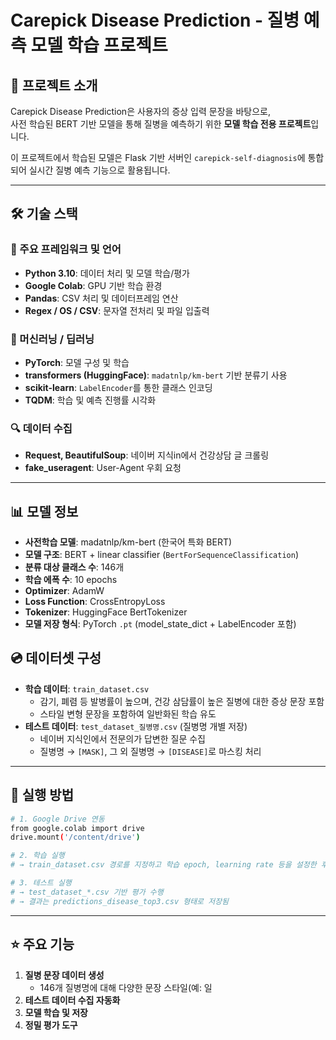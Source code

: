 # Carepick Disease Prediction - 질병 예측 모델 학습 프로젝트

## 📄 프로젝트 소개
Carepick Disease Prediction은 사용자의 증상 입력 문장을 바탕으로, <br>
사전 학습된 BERT 기반 모델을 통해 질병을 예측하기 위한 **모델 학습 전용 프로젝트**입니다. <br>

이 프로젝트에서 학습된 모델은 Flask 기반 서버인 `carepick-self-diagnosis`에 통합되어
실시간 질병 예측 기능으로 활용됩니다.

---

## 🛠️ 기술 스택

### 📌 주요 프레임워크 및 언어
- **Python 3.10**: 데이터 처리 및 모델 학습/평가
- **Google Colab**: GPU 기반 학습 환경
- **Pandas**: CSV 처리 및 데이터프레임 연산
- **Regex / OS / CSV**: 문자열 전처리 및 파일 입출력

### 🤖 머신러닝 / 딥러닝
- **PyTorch**: 모델 구성 및 학습
- **transformers (HuggingFace)**: `madatnlp/km-bert` 기반 분류기 사용
- **scikit-learn**: `LabelEncoder`를 통한 클래스 인코딩
- **TQDM**: 학습 및 예측 진행률 시각화

### 🔍 데이터 수집
- **Request, BeautifulSoup**: 네이버 지식in에서 건강상담 글 크롤링
- **fake_useragent**: User-Agent 우회 요청

---

## 📊 모델 정보
- **사전학습 모델**: madatnlp/km-bert (한국어 특화 BERT)
- **모델 구조**: BERT + linear classifier (`BertForSequenceClassification`)
- **분류 대상 클래스 수**: 146개
- **학습 에폭 수**: 10 epochs
- **Optimizer**: AdamW
- **Loss Function**: CrossEntropyLoss
- **Tokenizer**: HuggingFace BertTokenizer
- **모델 저장 형식**: PyTorch `.pt` (model_state_dict + LabelEncoder 포함)

## 💿 데이터셋 구성
- **학습 데이터**: `train_dataset.csv`
  - 감기, 폐렴 등 발병률이 높으며, 건강 삼담률이 높은 질병에 대한 증상 문장 포함
  - 스타일 변형 문장을 포함하여 일반화된 학습 유도
- **테스트 데이터**: `test_dataset_질병명.csv` (질병명 개별 저장)
  - 네이버 지식인에서 전문의가 답변한 질문 수집
  - 질병명 → `[MASK]`, 그 외 질병명 → `[DISEASE]`로 마스킹 처리

---

## 🚀 실행 방법
```bash
# 1. Google Drive 연동
from google.colab import drive
drive.mount('/content/drive')

# 2. 학습 실행
# → train_dataset.csv 경로를 지정하고 학습 epoch, learning rate 등을 설정한 후 실행

# 3. 테스트 실행
# → test_dataset_*.csv 기반 평가 수행
# → 결과는 predictions_disease_top3.csv 형태로 저장됨
```

---

## ⭐ 주요 기능
1. **질병 문장 데이터 생성**
   - 146개 질병명에 대해 다양한 문장 스타일(예: 일
3. **테스트 데이터 수집 자동화**
4. **모델 학습 및 저장**
5. **정밀 평가 도구**
